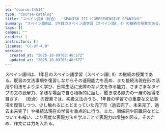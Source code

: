 ```yaml
---
id: "course:14514"
type: "course-catalog"
title: "スペイン語Ⅲ（総合） ／SPANISH III（COMPREHENSIVE SPANISH)"
summary: "スペイン語Ⅲは、1年目のスペイン語学習（スペイン語Ⅰ, Ⅱ）の継続の授業である。既習の文法事項を復習しながらその運用能力を高め、また接続法現在形の活用や用法をより深く学び、日常生活に支障のない文を作る能力、さまざまなタイプの文の読解力、多様…"
tags: []
campus: ""
credits: 1
instructors: []
license: "CC-BY-4.0"
version:
  created_at: "2025-10-09T03:48:57Z"
  updated_at: "2025-10-09T03:48:57Z"
---
```

スペイン語Ⅲは、1年目のスペイン語学習（スペイン語Ⅰ, Ⅱ）の継続の授業である。既習の文法事項を復習しながらその運用能力を高め、また接続法現在形の活用や用法をより深く学び、日常生活に支障のない文を作る能力、さまざまなタイプの文の読解力、多様な場面で自ら積極的に話し、聞き取る能力の一層の獲得を目ざす。 （総合）の授業では、初級文法のうち、1年目の学習での重要な文法事項を復習しつつ、少し触れるにとどまっていた完了形（過去完了、未来完了、過去未来完了）や接続法現在の学習を重点的に行う。また、関係詞や前置詞などについても補い、より高度な表現方法を学ぶことで表現力の増強を図る。そのため、作文には力を入れる。
